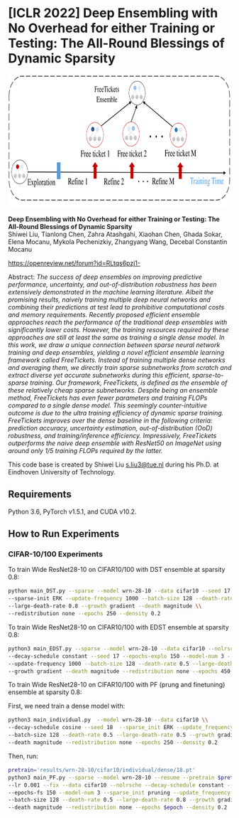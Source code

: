 # [ICLR 2022] Deep Ensembling with No Overhead for either Training or Testing: The All-Round Blessings of Dynamic Sparsity

<img src="https://github.com/Shiweiliuiiiiiii/FreeTickets/blob/main/FreeTickets.png" width="800" height="300">


**Deep Ensembling with No Overhead for either Training or Testing: The All-Round Blessings of Dynamic Sparsity**<br>
Shiwei Liu, Tianlong Chen, Zahra Atashgahi, Xiaohan Chen, Ghada Sokar, Elena Mocanu, Mykola Pechenizkiy, Zhangyang Wang, Decebal Constantin Mocanu<br>

https://openreview.net/forum?id=RLtqs6pzj1-

Abstract: *The success of deep ensembles on improving predictive performance, uncertainty, and out-of-distribution robustness has been extensively demonstrated in the machine learning literature. Albeit the promising results, naively training multiple deep neural networks and combining their predictions at test lead to prohibitive computational costs and memory requirements. Recently proposed efficient ensemble approaches reach the performance of the traditional deep ensembles with significantly lower costs. However, the training resources required by these approaches are still at least the same as training a single dense model. In this work, we draw a unique connection between sparse neural network training and deep ensembles, yielding a novel efficient ensemble learning framework called *FreeTickets*. Instead of training multiple dense networks and averaging them, we directly train sparse subnetworks from scratch and extract diverse yet accurate subnetworks during this efficient, sparse-to-sparse training. Our framework, FreeTickets, is defined as the ensemble of these relatively cheap sparse subnetworks. Despite being an ensemble method, FreeTickets has even fewer parameters and training FLOPs compared to a single dense model. This seemingly counter-intuitive outcome is due to the ultra training efficiency of dynamic sparse training. FreeTickets improves over the dense baseline in the following criteria: prediction accuracy, uncertainty estimation, out-of-distribution (OoD) robustness, and training/inference efficiency. Impressively, $FreeTickets$ outperforms the naive deep ensemble with ResNet50 on ImageNet using around only 1/5 training FLOPs required by the latter.*

This code base is created by Shiwei Liu s.liu3@tue.nl during his Ph.D. at Eindhoven University of Technology.

## Requirements
Python 3.6, PyTorch v1.5.1, and CUDA v10.2.

## How to Run Experiments

### CIFAR-10/100 Experiments
To train Wide ResNet28-10 on CIFAR10/100 with DST ensemble at sparsity 0.8:

```bash
python main_DST.py --sparse --model wrn-28-10 --data cifar10 --seed 17 \\
--sparse-init ERK --update-frequency 1000 --batch-size 128 --death-rate 0.5 \\
--large-death-rate 0.8 --growth gradient --death magnitude \\
--redistribution none --epochs 250 --density 0.2
```

To train Wide ResNet28-10 on CIFAR10/100 with EDST ensemble at sparsity 0.8:

```bash
python3 main_EDST.py --sparse --model wrn-28-10 --data cifar10 --nolrsche \\
--decay-schedule constant --seed 17 --epochs-explo 150 --model-num 3 --sparse-init ERK \\
--update-frequency 1000 --batch-size 128 --death-rate 0.5 --large-death-rate 0.8 \\
--growth gradient --death magnitude --redistribution none --epochs 450 --density 0.2
```

To train Wide ResNet28-10 on CIFAR10/100 with PF (prung and finetuning) ensemble at sparsity 0.8:

First, we need train a dense model with:

```bash
python3 main_individual.py  --model wrn-28-10 --data cifar10 \\
--decay-schedule cosine --seed 18  --sparse_init ERK --update_frequency 1000 \\
--batch-size 128 --death-rate 0.5 --large-death-rate 0.5 --growth gradient \\
--death magnitude --redistribution none --epochs 250 --density 0.2
```

Then, run:

```bash
pretrain='results/wrn-28-10/cifar10/individual/dense/18.pt'
python3 main_PF.py --sparse --model wrn-28-10 --resume --pretrain $pretrain \\
--lr 0.001 --fix --data cifar10 --nolrsche --decay-schedule constant --seed 18 \\
--epochs-fs 150 --model-num 3 --sparse_init pruning --update_frequency 1000 \\
--batch-size 128 --death-rate 0.5 --large-death-rate 0.8 --growth gradient \\
--death magnitude --redistribution none --epochs $epoch --density 0.2
```

